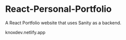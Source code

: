 # React-Personal-Portfolio

A React Portfolio website that uses Sanity as a backend.

 knoxdev.netlify.app
